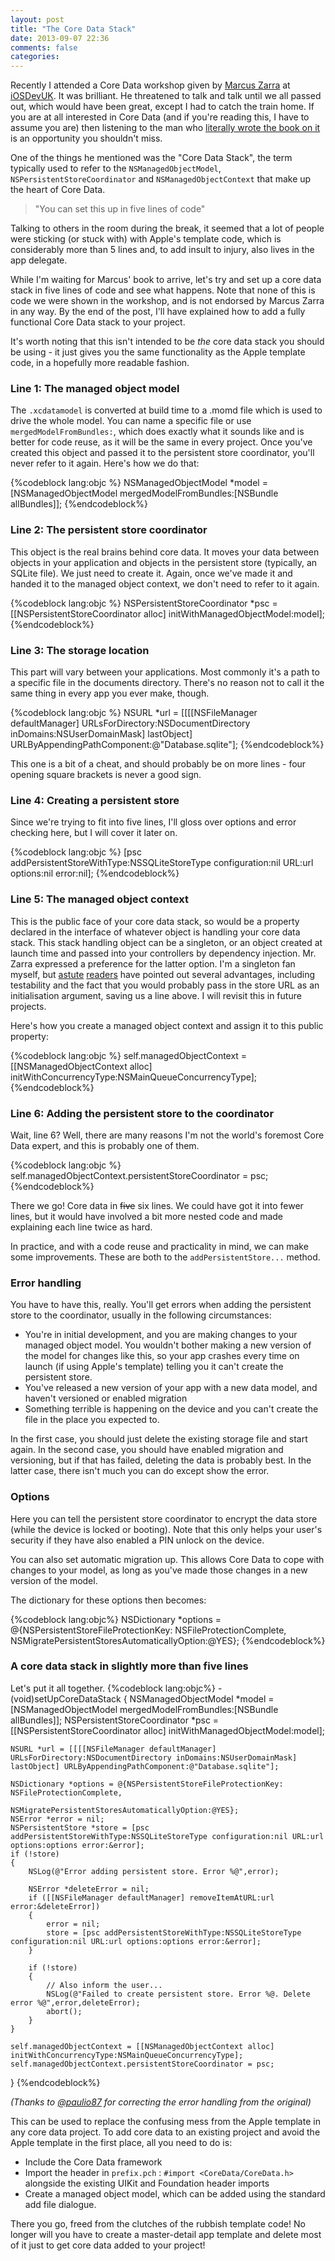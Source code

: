 ```yaml
---
layout: post
title: "The Core Data Stack"
date: 2013-09-07 22:36
comments: false
categories: 
---
```

Recently I attended a Core Data workshop given by [Marcus Zarra](https://twitter.com/mzarra) at [iOSDevUK](http://www.iosdevuk.com). It was brilliant. He threatened to talk and talk until we all passed out, which would have been great, except I had to catch the train home. If you are at all interested in Core Data (and if you're reading this, I have to assume you are) then listening to the man who [literally wrote the book on it](http://pragprog.com/book/mzcd2/core-data) is an opportunity you shouldn't miss. 

One of the things he mentioned was the "Core Data Stack", the term typically used to refer to the `NSManagedObjectModel`, `NSPersistentStoreCoordinator` and `NSManagedObjectContext` that make up the heart of Core Data.

> "You can set this up in five lines of code"

Talking to others in the room during the break, it seemed that  a lot of people were sticking (or stuck with) with Apple's template code, which is considerably more than 5 lines and, to add insult to injury, also lives in the app delegate. 

While I'm waiting for Marcus' book to arrive, let's try and set up a core data stack in five lines of code and see what happens. Note that none of this is code we were shown in the workshop, and is not endorsed by Marcus Zarra in any way. By the end of the post, I'll have explained how to add a fully functional Core Data stack to your project.

<!--more-->

It's worth noting that this isn't intended to be _the_ core data stack you should be using - it just gives you the same functionality as the Apple template code, in a hopefully more readable fashion. 

### Line 1: The managed object model

The `.xcdatamodel` is converted at build time to a .momd file which is used to drive the whole model. You can name a specific file or use `mergedModelFromBundles:`, which does exactly what it sounds like and is better for code reuse, as it will be the same in every project. Once you've created this object and passed it to the persistent store coordinator, you'll never refer to it again. Here's how we do that:

{%codeblock lang:objc %}
NSManagedObjectModel *model = [NSManagedObjectModel mergedModelFromBundles:[NSBundle allBundles]];
{%endcodeblock%}

### Line 2: The persistent store coordinator

This object is the real brains behind core data. It moves your data between objects in your application and objects in the persistent store (typically, an SQLite file). We just need to create it. Again, once we've made it and handed it to the managed object context, we don't need to refer to it again. 

{%codeblock lang:objc %}
NSPersistentStoreCoordinator *psc = [[NSPersistentStoreCoordinator alloc] initWithManagedObjectModel:model];
{%endcodeblock%}

### Line 3: The storage location

This part will vary between your applications. Most commonly it's a path to a specific file in the documents directory. There's no reason not to call it the same thing in every app you ever make, though. 

{%codeblock lang:objc %}
NSURL *url = [[[[NSFileManager defaultManager] URLsForDirectory:NSDocumentDirectory inDomains:NSUserDomainMask] lastObject] URLByAppendingPathComponent:@"Database.sqlite"];
{%endcodeblock%}

This one is a bit of a cheat, and should probably be on more lines - four opening square brackets is never a good sign. 

### Line 4: Creating a persistent store

Since we're trying to fit into five lines, I'll gloss over options and error checking here, but I will cover it later on. 

{%codeblock lang:objc %}
[psc addPersistentStoreWithType:NSSQLiteStoreType configuration:nil URL:url options:nil error:nil];
{%endcodeblock%}

### Line 5: The managed object context

This is the public face of your core data stack, so would be a property declared in the interface of whatever object is handling your core data stack. This stack handling object can be a singleton, or an object created at launch time and passed into your controllers by dependency injection. Mr. Zarra expressed a preference for the latter option. I'm a singleton fan myself, but [astute](https://twitter.com/abizern) [readers](https://twitter.com/frosty) have pointed out several advantages, including testability and the fact that you would probably pass in the store URL as an initialisation argument, saving us a line above. I will revisit this in future projects. 

Here's how you create a managed object context and assign it to this public property:

{%codeblock lang:objc %}
self.managedObjectContext = [[NSManagedObjectContext alloc] initWithConcurrencyType:NSMainQueueConcurrencyType];
{%endcodeblock%}

### Line 6: Adding the persistent store to the coordinator
Wait, line 6? Well, there are many reasons I'm not the world's foremost Core Data expert, and this is probably one of them.

{%codeblock lang:objc %}
self.managedObjectContext.persistentStoreCoordinator = psc;
{%endcodeblock%}

There we go! Core data in <strike>five</strike> six lines. We could have got it into fewer lines, but it would have involved a bit more nested code and made explaining each line twice as hard. 

In practice, and with a code reuse and practicality in mind, we can make some improvements. These are both to the `addPersistentStore...` method. 

### Error handling

You have to have this, really. You'll get errors when adding the persistent store to the coordinator, usually in the following circumstances:

* You're in initial development, and you are making changes to your managed object model. You wouldn't bother making a new version of the model for changes like this, so your app crashes every time on launch (if using Apple's template) telling you it can't create the persistent store.
* You've released a new version of your app with a new data model, and haven't versioned or enabled migration
* Something terrible is happening on the device and you can't create the file in the place you expected to.

In the first case, you should just delete the existing storage file and start again. In the second case, you should have enabled migration and versioning, but if that has failed, deleting the data is probably best. 
In the latter case, there isn't much you can do except show the error.  

### Options

Here you can tell the persistent store coordinator to encrypt the data store (while the device is locked or booting). Note that this only helps your user's security if they have also enabled a PIN unlock on the device. 

You can also set automatic migration up. This allows Core Data to cope with changes to your model, as long as you've made those changes in a new version of the model. 

The dictionary for these options then becomes:

{%codeblock lang:objc%}
NSDictionary *options = @{NSPersistentStoreFileProtectionKey: NSFileProtectionComplete,
                              NSMigratePersistentStoresAutomaticallyOption:@YES};
{%endcodeblock%}

### A core data stack in slightly more than five lines

Let's put it all together.
{%codeblock lang:objc%}
-(void)setUpCoreDataStack
{
    NSManagedObjectModel *model = [NSManagedObjectModel mergedModelFromBundles:[NSBundle allBundles]];
    NSPersistentStoreCoordinator *psc = [[NSPersistentStoreCoordinator alloc] initWithManagedObjectModel:model];
    
    NSURL *url = [[[[NSFileManager defaultManager] URLsForDirectory:NSDocumentDirectory inDomains:NSUserDomainMask] lastObject] URLByAppendingPathComponent:@"Database.sqlite"];
    
    NSDictionary *options = @{NSPersistentStoreFileProtectionKey: NSFileProtectionComplete,
                              NSMigratePersistentStoresAutomaticallyOption:@YES};
    NSError *error = nil;
    NSPersistentStore *store = [psc addPersistentStoreWithType:NSSQLiteStoreType configuration:nil URL:url options:options error:&error];
    if (!store)
    {
        NSLog(@"Error adding persistent store. Error %@",error);

        NSError *deleteError = nil;
        if ([[NSFileManager defaultManager] removeItemAtURL:url error:&deleteError])
        {
            error = nil;
            store = [psc addPersistentStoreWithType:NSSQLiteStoreType configuration:nil URL:url options:options error:&error];
        }
        
        if (!store)
        {
            // Also inform the user...
            NSLog(@"Failed to create persistent store. Error %@. Delete error %@",error,deleteError);
            abort();
        }
    }
    
    self.managedObjectContext = [[NSManagedObjectContext alloc] initWithConcurrencyType:NSMainQueueConcurrencyType];
    self.managedObjectContext.persistentStoreCoordinator = psc;
}
{%endcodeblock%}

_(Thanks to [@paulio87](https://twitter.com/paulio87) for correcting the error handling from the original)_

This can be used to replace the confusing mess from the Apple template in any core data project. To add core data to an existing project and avoid the Apple template in the first place, all you need to do is:

* Include the Core Data framework
* Import the header in `prefix.pch` : `#import <CoreData/CoreData.h>` alongside the existing UIKit and Foundation header imports
* Create a managed object model, which can be added using the standard add file dialogue. 

There you go, freed from the clutches of the rubbish template code! No longer will you have to create a master-detail app template and delete most of it just to get core data added to your project!


